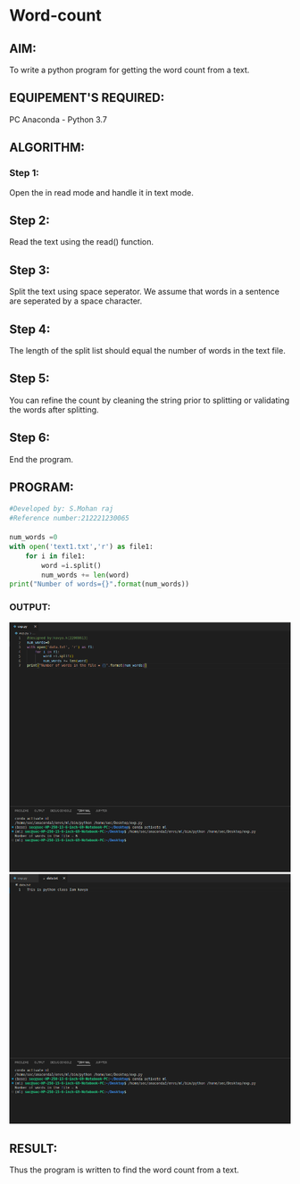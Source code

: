 # Word-count
## AIM:
To write a python program for getting the word count from a text.
## EQUIPEMENT'S REQUIRED: 
PC
Anaconda - Python 3.7
## ALGORITHM: 
### Step 1:
Open the in read mode and handle it in text mode.

## Step 2:
Read the text using the read() function.

## Step 3:
Split the text using space seperator. We assume that words in a sentence are seperated by a space character.

## Step 4:
The length of the split list should equal the number of words in the text file.

## Step 5:
You can refine the count by cleaning the string prior to splitting or validating the words after splitting.

## Step 6:
End the program.

## PROGRAM:
```python
#Developed by: S.Mohan raj
#Reference number:212221230065

num_words =0
with open('text1.txt','r') as file1:
    for i in file1:
        word =i.split()
        num_words += len(word)
print("Number of words={}".format(num_words))
```
### OUTPUT:
![](1.png)
![](2.png)


## RESULT:
Thus the program is written to find the word count from a text.
